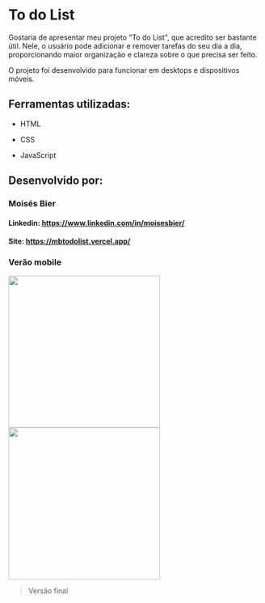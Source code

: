 # To do List

Gostaria de apresentar meu projeto "To do List", que acredito ser bastante útil. Nele, o usuário pode adicionar e remover tarefas do seu dia a dia, proporcionando maior organização e clareza sobre o que precisa ser feito.

O projeto foi desenvolvido para funcionar em desktops e dispositivos móveis.

## Ferramentas utilizadas:

* HTML

* CSS

* JavaScript


## Desenvolvido por:

### Moisés Bier

#### Linkedin: https://www.linkedin.com/in/moisesbier/

#### Site: https://mbtodolist.vercel.app/

### Verão mobile ###

<img src="https://i.imgur.com/noQJ4zN.jpeg" width="300px"/>
<img src="https://i.imgur.com/XmQV7Ot.jpeg" width="300px"/>

> Versão final

